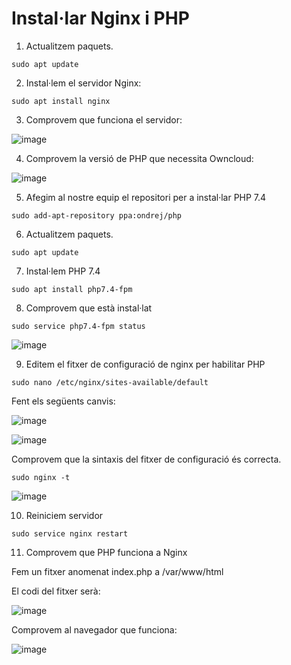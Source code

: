 # Instal·lar Nginx i PHP

1. Actualitzem paquets.

```
sudo apt update
```

2. Instal·lem el servidor Nginx:

```
sudo apt install nginx
```

3. Comprovem que funciona el servidor:

![image](https://user-images.githubusercontent.com/110727546/236466748-ed359bf9-4a2b-42c5-96eb-f5c1e6e0022d.png)

4. Comprovem la versió de PHP que necessita Owncloud:

![image](https://user-images.githubusercontent.com/110727546/236467047-f899b034-e802-4ec3-b213-d84d8bb1bf4c.png)

5. Afegim al nostre equip el repositori per a instal·lar PHP 7.4

```
sudo add-apt-repository ppa:ondrej/php
```

6. Actualitzem paquets.

```
sudo apt update
```

7. Instal·lem PHP 7.4

```
sudo apt install php7.4-fpm
```

8. Comprovem que està instal·lat

```
sudo service php7.4-fpm status
```

![image](https://user-images.githubusercontent.com/110727546/236472017-ff2b2f34-8cbc-40ee-aee7-23e532bea7f6.png)

9. Editem el fitxer de configuració de nginx per habilitar PHP

```
sudo nano /etc/nginx/sites-available/default
```

Fent els següents canvis:

![image](https://user-images.githubusercontent.com/110727546/236473019-8fb69a14-fd6c-4b83-baa8-139b20f8fdb1.png)

![image](https://user-images.githubusercontent.com/110727546/236475405-8f236183-a3d1-441d-98b1-f232bc0a85f1.png)

Comprovem que la sintaxis del fitxer de configuració és correcta.

```
sudo nginx -t
``` 

![image](https://user-images.githubusercontent.com/110727546/236475934-00ab0bbd-28b0-4405-8c5a-14f6821b1491.png)

10. Reiniciem servidor

```
sudo service nginx restart
```

11. Comprovem que PHP funciona a Nginx

Fem un fitxer anomenat index.php a /var/www/html

El codi del fitxer serà:

![image](https://user-images.githubusercontent.com/110727546/236474069-558a0ce8-7016-42b8-b36e-a05f592f8f52.png)

Comprovem al navegador que funciona:

![image](https://user-images.githubusercontent.com/110727546/236473828-bddc2ce9-36fa-4168-8b2a-efe49c9fc5d2.png)


